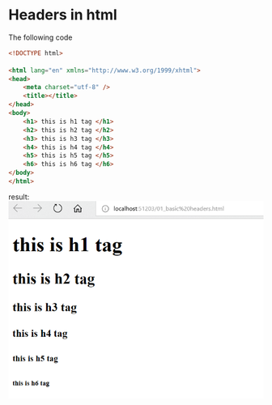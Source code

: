# Headers in html
The following code
```html
<!DOCTYPE html>

<html lang="en" xmlns="http://www.w3.org/1999/xhtml">
<head>
    <meta charset="utf-8" />
    <title></title>
</head>
<body>
    <h1> this is h1 tag </h1>
    <h2> this is h2 tag </h2>
    <h3> this is h3 tag </h3>
    <h4> this is h4 tag </h4>
    <h5> this is h5 tag </h5>
    <h6> this is h6 tag </h6>
</body>
</html>
```
result:   
![picture](result.png)
